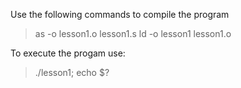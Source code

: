 Use the following commands to compile the program

> as -o lesson1.o lesson1.s
> ld -o lesson1 lesson1.o

To execute the progam use:

> ./lesson1; echo $?
